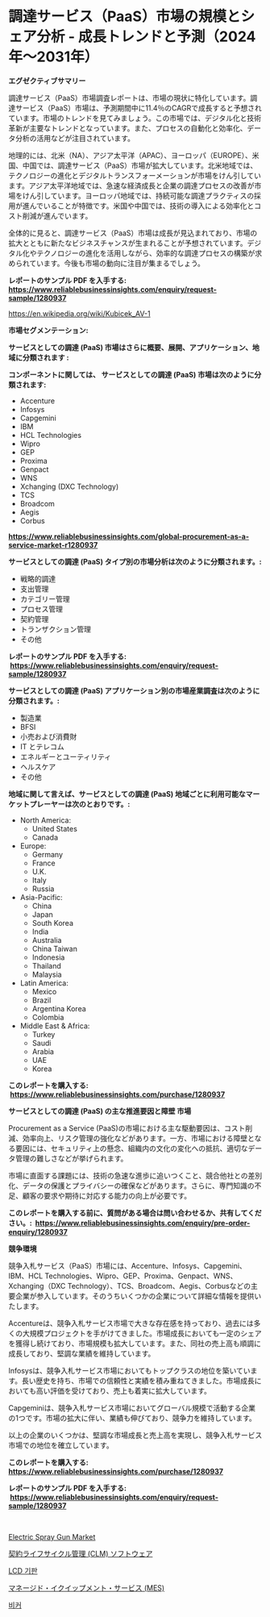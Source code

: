 <p><h1>調達サービス（PaaS）市場の規模とシェア分析 - 成長トレンドと予測（2024年〜2031年）</h1></p><p><strong>エグゼクティブサマリー</strong></p>
<p><p>調達サービス（PaaS）市場調査レポートは、市場の現状に特化しています。調達サービス（PaaS）市場は、予測期間中に11.4％のCAGRで成長すると予想されています。市場のトレンドを見てみましょう。この市場では、デジタル化と技術革新が主要なトレンドとなっています。また、プロセスの自動化と効率化、データ分析の活用などが注目されています。</p><p>地理的には、北米（NA）、アジア太平洋（APAC）、ヨーロッパ（EUROPE）、米国、中国では、調達サービス（PaaS）市場が拡大しています。北米地域では、テクノロジーの進化とデジタルトランスフォーメーションが市場をけん引しています。アジア太平洋地域では、急速な経済成長と企業の調達プロセスの改善が市場をけん引しています。ヨーロッパ地域では、持続可能な調達プラクティスの採用が進んでいることが特徴です。米国や中国では、技術の導入による効率化とコスト削減が進んでいます。</p><p>全体的に見ると、調達サービス（PaaS）市場は成長が見込まれており、市場の拡大とともに新たなビジネスチャンスが生まれることが予想されています。デジタル化やテクノロジーの進化を活用しながら、効率的な調達プロセスの構築が求められています。今後も市場の動向に注目が集まるでしょう。</p></p>
<p><strong>レポートのサンプル PDF を入手する: <a href="https://www.reliablebusinessinsights.com/enquiry/request-sample/1280937">https://www.reliablebusinessinsights.com/enquiry/request-sample/1280937</a></strong></p>
<p><a href="https://en.wikipedia.org/wiki/Kubicek_AV-1">https://en.wikipedia.org/wiki/Kubicek_AV-1</a></p>
<p><strong>市場セグメンテーション:</strong></p>
<p><strong> サービスとしての調達 (PaaS) 市場はさらに概要、展開、アプリケーション、地域に分類されます :</strong></p>
<p><strong>コンポーネントに関しては、 サービスとしての調達 (PaaS) 市場は次のように分類されます: &nbsp;</strong></p>
<p><ul><li>Accenture</li><li>Infosys</li><li>Capgemini</li><li>IBM</li><li>HCL Technologies</li><li>Wipro</li><li>GEP</li><li>Proxima</li><li>Genpact</li><li>WNS</li><li>Xchanging (DXC Technology)</li><li>TCS</li><li>Broadcom</li><li>Aegis</li><li>Corbus</li></ul></p>
<p><strong><a href="https://www.reliablebusinessinsights.com/global-procurement-as-a-service-market-r1280937">https://www.reliablebusinessinsights.com/global-procurement-as-a-service-market-r1280937</a></strong></p>
<p><strong> サービスとしての調達 (PaaS) タイプ別の市場分析は次のように分類されます。:</strong></p>
<p><ul><li>戦略的調達</li><li>支出管理</li><li>カテゴリー管理</li><li>プロセス管理</li><li>契約管理</li><li>トランザクション管理</li><li>その他</li></ul></p>
<p><strong>レポートのサンプル PDF を入手する: &nbsp;<a href="https://www.reliablebusinessinsights.com/enquiry/request-sample/1280937">https://www.reliablebusinessinsights.com/enquiry/request-sample/1280937</a></strong></p>
<p><strong> サービスとしての調達 (PaaS) アプリケーション別の市場産業調査は次のように分類されます。:</strong></p>
<p><ul><li>製造業</li><li>BFSI</li><li>小売および消費財</li><li>IT とテレコム</li><li>エネルギーとユーティリティ</li><li>ヘルスケア</li><li>その他</li></ul></p>
<p><strong>地域に関して言えば、サービスとしての調達 (PaaS) 地域ごとに利用可能なマーケットプレーヤーは次のとおりです。:</strong></p>
<p><ul>
    <li>
        North America:
        <ul>
            <li>United States</li>
            <li>Canada</li>
        </ul>
    </li>
    <li>
        Europe:
        <ul>
            <li>Germany</li>
            <li>France</li>
            <li>U.K.</li>
            <li>Italy</li>
            <li>Russia</li>
        </ul>
    </li>
    <li>
        Asia-Pacific:
        <ul>
            <li>China</li>
            <li>Japan</li>
            <li>South Korea</li>
            <li>India</li>
            <li>Australia</li>
            <li>China Taiwan</li>
            <li>Indonesia</li>
            <li>Thailand</li>
            <li>Malaysia</li>
        </ul>
    </li>
    <li>
        Latin America:
        <ul>
            <li>Mexico</li>
            <li>Brazil</li>
            <li>Argentina Korea</li>
            <li>Colombia</li>
        </ul>
    </li>
    <li>
        Middle East & Africa:
        <ul>
            <li>Turkey</li>
            <li>Saudi</li>
            <li>Arabia</li>
            <li>UAE</li>
            <li>Korea</li>
        </ul>
    </li>
    </ul></p>
<p><strong>このレポートを購入する: &nbsp;<a href="https://www.reliablebusinessinsights.com/purchase/1280937">https://www.reliablebusinessinsights.com/purchase/1280937</a></strong></p>
<p><strong>サービスとしての調達 (PaaS) の主な推進要因と障壁 市場</strong></p>
<p><p>Procurement as a Service (PaaS)の市場における主な駆動要因は、コスト削減、効率向上、リスク管理の強化などがあります。一方、市場における障壁となる要因には、セキュリティ上の懸念、組織内の文化の変化への抵抗、適切なデータ管理の難しさなどが挙げられます。</p><p>市場に直面する課題には、技術の急速な進歩に追いつくこと、競合他社との差別化、データの保護とプライバシーの確保などがあります。さらに、専門知識の不足、顧客の要求や期待に対応する能力の向上が必要です。</p></p>
<p><strong>このレポートを購入する前に、質問がある場合は問い合わせるか、共有してください。:&nbsp; <a href="https://www.reliablebusinessinsights.com/enquiry/pre-order-enquiry/1280937">https://www.reliablebusinessinsights.com/enquiry/pre-order-enquiry/1280937</a></strong></p>
<p><strong>競争環境</strong></p>
<p><p>競争入札サービス（PaaS）市場には、Accenture、Infosys、Capgemini、IBM、HCL Technologies、Wipro、GEP、Proxima、Genpact、WNS、Xchanging（DXC Technology）、TCS、Broadcom、Aegis、Corbusなどの主要企業が参入しています。そのうちいくつかの企業について詳細な情報を提供いたします。</p><p>Accentureは、競争入札サービス市場で大きな存在感を持っており、過去には多くの大規模プロジェクトを手がけてきました。市場成長においても一定のシェアを獲得し続けており、市場規模も拡大しています。また、同社の売上高も順調に成長しており、堅調な業績を維持しています。</p><p>Infosysは、競争入札サービス市場においてもトップクラスの地位を築いています。長い歴史を持ち、市場での信頼性と実績を積み重ねてきました。市場成長においても高い評価を受けており、売上も着実に拡大しています。</p><p>Capgeminiは、競争入札サービス市場においてグローバル規模で活動する企業の1つです。市場の拡大に伴い、業績も伸びており、競争力を維持しています。</p><p>以上の企業のいくつかは、堅調な市場成長と売上高を実現し、競争入札サービス市場での地位を確立しています。</p></p>
<p><strong>このレポートを購入する: &nbsp; <a href="https://www.reliablebusinessinsights.com/purchase/1280937">https://www.reliablebusinessinsights.com/purchase/1280937</a></strong></p>
<p><strong>レポートのサンプル PDF を入手する: &nbsp;<a href="https://www.reliablebusinessinsights.com/enquiry/request-sample/1280937">https://www.reliablebusinessinsights.com/enquiry/request-sample/1280937</a></strong><strong></strong></p>
<p>&nbsp;</p>
<p><p><a href="https://issuu.com/reportprime-2/docs/electric-spray-gun-market-size-2030.pptx">Electric Spray Gun Market</a></p><p><a href="https://github.com/RudyBoyer2017/Market-Research-Report-List-1/blob/main/9678433146178.md">契約ライフサイクル管理 (CLM) ソフトウェア</a></p><p><a href="https://github.com/joyliyu/Market-Research-Report-List-1/blob/main/5429220154841.md">LCD 기판</a></p><p><a href="https://github.com/MosesSpinka1914/Market-Research-Report-List-2/blob/main/8115239146177.md">マネージド・イクイップメント・サービス (MES)</a></p><p><a href="https://github.com/Evans21Bill/Market-Research-Report-List-1/blob/main/8909406154840.md">비커</a></p></p>